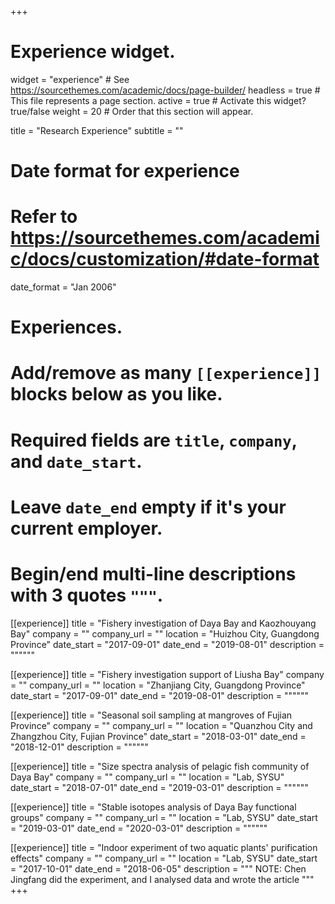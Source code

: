 +++
# Experience widget.
widget = "experience"  # See https://sourcethemes.com/academic/docs/page-builder/
headless = true  # This file represents a page section.
active = true  # Activate this widget? true/false
weight = 20  # Order that this section will appear.

title = "Research Experience"
subtitle = ""

# Date format for experience
#   Refer to https://sourcethemes.com/academic/docs/customization/#date-format
date_format = "Jan 2006"

# Experiences.
#   Add/remove as many `[[experience]]` blocks below as you like.
#   Required fields are `title`, `company`, and `date_start`.
#   Leave `date_end` empty if it's your current employer.
#   Begin/end multi-line descriptions with 3 quotes `"""`.
[[experience]]
  title = "Fishery investigation of Daya Bay and Kaozhouyang Bay"
  company = ""
  company_url = ""
  location = "Huizhou City, Guangdong Province"
  date_start = "2017-09-01"
  date_end = "2019-08-01"
  description = """"""

[[experience]]
  title = "Fishery investigation support of Liusha Bay"
  company = ""
  company_url = ""
  location = "Zhanjiang City, Guangdong Province"
  date_start = "2017-09-01"
  date_end = "2019-08-01"
  description = """"""

[[experience]]
  title = "Seasonal soil sampling at mangroves of Fujian Province"
  company = ""
  company_url = ""
  location = "Quanzhou City and Zhangzhou City, Fujian Province"
  date_start = "2018-03-01"
  date_end = "2018-12-01"
  description = """"""

[[experience]]
  title = "Size spectra analysis of pelagic fish community of Daya Bay"
  company = ""
  company_url = ""
  location = "Lab, SYSU"
  date_start = "2018-07-01"
  date_end = "2019-03-01"
  description = """"""

[[experience]]
  title = "Stable isotopes analysis of Daya Bay functional groups"
  company = ""
  company_url = ""
  location = "Lab, SYSU"
  date_start = "2019-03-01"
  date_end = "2020-03-01"
  description = """"""

[[experience]]
  title = "Indoor experiment of two aquatic plants' purification effects"
  company = ""
  company_url = ""
  location = "Lab, SYSU"
  date_start = "2017-10-01"
  date_end = "2018-06-05"
  description = """
  NOTE: Chen Jingfang did the experiment, and I analysed data and wrote the article
  """
+++
